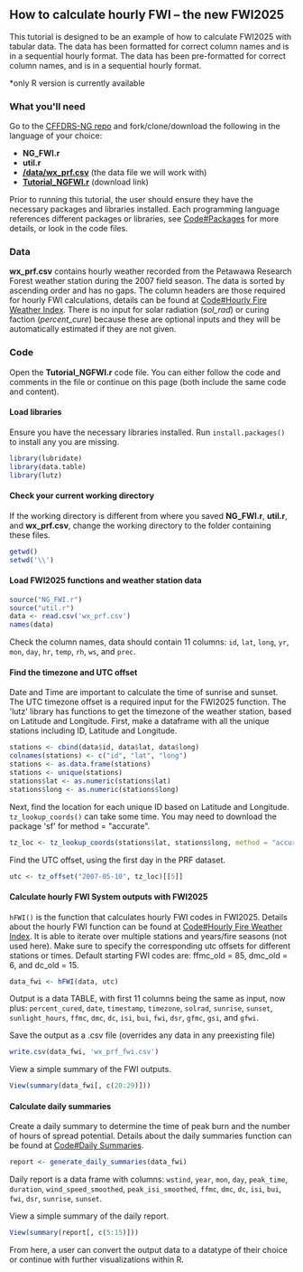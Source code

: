 ## How to calculate hourly FWI – the new FWI2025
This tutorial is designed to be an example of how to calculate FWI2025 with tabular data.  The data has been formatted for correct column names and is in a sequential hourly format. The data has been pre-formatted for correct column names, and is in a sequential hourly format.  

\*only R version is currently available

### What you'll need

Go to the [CFFDRS-NG repo](https://github.com/nrcan-cfs-fire/cffdrs-ng/tree/main) and fork/clone/download the following in the language of your choice: 

- **NG_FWI.r** 
- **util.r**
- [**/data/wx_prf.csv**](https://github.com/nrcan-cfs-fire/cffdrs-ng/blob/main/data/wx_prf.csv) (the data file we will work with)
- [**Tutorial_NGFWI.r**](tutorials/Tutorial_NGFWI.R) (download link)

Prior to running this tutorial, the user should ensure they have the necessary packages and libraries installed.  Each programming language references different packages or libraries, see 
<a href="../code/#packages" target="_self">Code#Packages</a>
for more details, or look in the code files.

### Data
**wx_prf.csv** contains hourly weather recorded from the Petawawa Research Forest weather station during the 2007 field season. The data is sorted by ascending order and has no gaps. The column headers are those required for hourly FWI calculations, details can be found at 
<a href="../code/#hourly-fire-weather-index" target="_self">Code#Hourly Fire Weather Index</a>. 
There is no input for solar radiation (*sol_rad*) or curing faction (*percent_cure*) because these are optional inputs and they will be automatically estimated if they are not given.

### Code
Open the **Tutorial_NGFWI.r** code file. You can either follow the code and comments in the file or continue on this page (both include the same code and content).

#### Load libraries
Ensure you have the necessary libraries installed. Run `install.packages()` to install any you are missing.
```r
library(lubridate)
library(data.table)
library(lutz)
```
#### Check your current working directory
If the working directory is different from where you saved **NG_FWI.r**, **util.r**, and **wx_prf.csv**, change the working directory to the folder containing these files.
```r
getwd()
setwd('\\')
```

#### Load FWI2025 functions and weather station data
```r
source("NG_FWI.r")
source("util.r")
data <- read.csv('wx_prf.csv')
names(data)
```

Check the column names, data should contain 11 columns: `id`, `lat`, `long`, `yr`, `mon`, `day`, `hr`, `temp`, `rh`, `ws`, and `prec`.

#### Find the timezone and UTC offset
Date and Time are important to calculate the time of sunrise and sunset. The UTC timezone offset is a required input for the FWI2025 function. The 'lutz' library has functions to get the timezone of the weather station, based on Latitude and Longitude. First, make a dataframe with all the unique stations including ID, Latitude and Longitude.

```r
stations <- cbind(data$id, data$lat, data$long)
colnames(stations) <- c("id", "lat", "long")
stations <- as.data.frame(stations)
stations <- unique(stations)
stations$lat <- as.numeric(stations$lat)
stations$long <- as.numeric(stations$long)
```

Next, find the location for each unique ID based on Latitude and Longitude. `tz_lookup_coords()` can take some time. You may need to download the package 'sf' for method = "accurate".

```r
tz_loc <- tz_lookup_coords(stations$lat, stations$long, method = "accurate")
```

Find the UTC offset, using the first day in the PRF dataset.

```r
utc <- tz_offset("2007-05-10", tz_loc)[[5]]
```

#### Calculate hourly FWI System outputs with FWI2025
`hFWI()` is the function that calculates hourly FWI codes in FWI2025. Details about the hourly FWI function can be found at
<a href="../code/#hourly-fire-weather-index" target="_self">Code#Hourly Fire Weather Index</a>.
It is able to iterate over multiple stations and years/fire seasons (not used here). Make sure to specify the corresponding utc offsets for different stations or times. Default starting FWI codes are: ffmc_old = 85, dmc_old = 6, and dc_old = 15.

```r
data_fwi <- hFWI(data, utc)
```

Output is a data TABLE, with first 11 columns being the same as input, now plus: `percent_cured`, `date`, `timestamp`, `timezone`, `solrad`, `sunrise`, `sunset`, `sunlight_hours`, `ffmc`, `dmc`, `dc`, `isi`, `bui`, `fwi`, `dsr`, `gfmc`, `gsi`, and `gfwi`.

Save the output as a .csv file (overrides any data in any preexisting file)

```r
write.csv(data_fwi, 'wx_prf_fwi.csv')
```

View a simple summary of the FWI outputs.

```r
View(summary(data_fwi[, c(20:29)]))
```

#### Calculate daily summaries
Create a daily summary to determine the time of peak burn and the number of hours of spread potential. Details about the daily summaries function can be found at 
<a href="../code/#daily-summaries" target="_self">Code#Daily Summaries</a>.

```r
report <- generate_daily_summaries(data_fwi)
```

Daily report is a data frame with columns: `wstind`, `year`, `mon`, `day`, `peak_time`, `duration`, `wind_speed_smoothed`, `peak_isi_smoothed`, `ffmc`, `dmc`, `dc`, `isi`, `bui`, `fwi`, `dsr`, `sunrise`, `sunset`.

View a simple summary of the daily report.
```r
View(summary(report[, c(5:15)]))
```

From here, a user can convert the output data to a datatype of their choice or continue with further visualizations within R.
